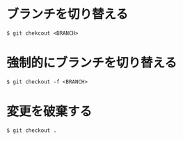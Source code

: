 # ブランチを切り替える
```
$ git chekcout <BRANCH>
```

# 強制的にブランチを切り替える
```
$ git checkout -f <BRANCH>
```

# 変更を破棄する
```
$ git checkout .
```
